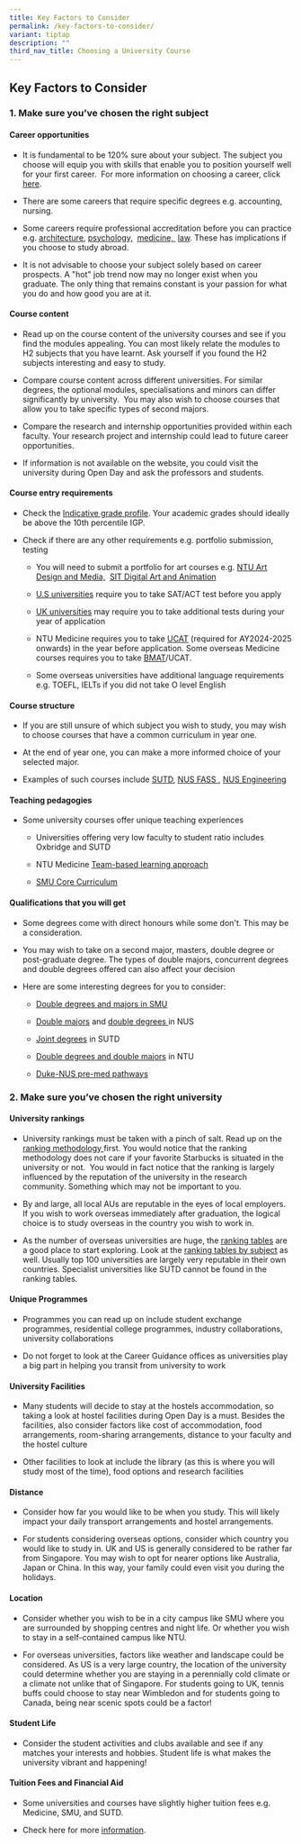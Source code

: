 ```yaml
---
title: Key Factors to Consider
permalink: /key-factors-to-consider/
variant: tiptap
description: ""
third_nav_title: Choosing a University Course
---
```

<h2>Key Factors to Consider</h2>
<h3>1. Make sure you’ve chosen the right subject&nbsp;</h3>
<h4>Career opportunities</h4>
<ul>
<li>
<p>It is fundamental to be 120% sure about your subject. The subject you
choose will equip you with skills that enable you to position yourself
well for your first career. &nbsp;For more information on choosing a career,
click <a href="https://ecg.nanyangjc.moe.edu.sg/career-purpose/" class="wixui-rich-text__text" rel="noopener noreferrer nofollow" target="_self"><u>here</u></a>.</p>
</li>
<li>
<p>There are some careers that require specific degrees e.g. accounting,
nursing.&nbsp;</p>
</li>
<li>
<p>Some careers require professional accreditation before you can practice
e.g. <a href="https://www.boa.gov.sg/faq/" class="wixui-rich-text__text" rel="noreferrer noopener" target="_blank"><u>architecture</u></a>, <a href="https://singaporepsychologicalsociety.org/srp-faqs/" class="wixui-rich-text__text" rel="noreferrer noopener" target="_blank"><u>psychology,</u></a>&nbsp;
<a href="https://www.healthprofessionals.gov.sg/smc/becoming-a-registered-doctor" class="wixui-rich-text__text" rel="noreferrer noopener" target="_blank"><u>medicine,</u>
</a>&nbsp;<a href="https://digitalsenior.sg/how-to-be-a-lawyer-in-singapore-even-if-you-dont-study-here/" class="wixui-rich-text__text" rel="noreferrer noopener" target="_blank"><u>law</u></a>.
These has implications if you choose to study abroad.&nbsp;</p>
</li>
<li>
<p>It is not advisable to choose your subject solely based on career prospects.
A "hot" job trend now may no longer exist when you graduate. The only thing
that remains constant is your passion for what you do and how good you
are at it.</p>
</li>
</ul>
<h4>Course content</h4>
<ul>
<li>
<p>Read up on the course content of the university courses and see if you
find the modules appealing. You can most likely relate the modules to H2
subjects that you have learnt. Ask yourself if you found the H2 subjects
interesting and easy to study.</p>
</li>
<li>
<p>Compare course content across different universities. For similar degrees,
the optional modules, specialisations and minors can differ significantly
by university.&nbsp; You may also wish to choose courses that allow you
to take specific types of second majors.</p>
</li>
<li>
<p>Compare the research and internship opportunities provided within each
faculty. Your research project and internship could lead to future career
opportunities.</p>
</li>
<li>
<p>If information is not available on the website, you could visit the university
during Open Day and ask the professors and students.</p>
</li>
</ul>
<h4>Course entry requirements</h4>
<ul>
<li>
<p>Check the <a href="https://ecg.nanyangjc.moe.edu.sg/how-to-apply/" class="wixui-rich-text__text" rel="noopener noreferrer nofollow" target="_self"><u>Indicative grade profile</u></a>.
Your academic grades should ideally be above the 10th percentile IGP.</p>
</li>
<li>
<p>Check if there are any other requirements e.g. portfolio submission, testing</p>
<ul>
<li>
<p>You will need to submit a portfolio for art courses e.g.&nbsp;<a href="http://newbfa.adm.ntu.edu.sg/" class="wixui-rich-text__text" rel="noreferrer noopener" target="_blank"><u>NTU Art Design and Media,</u></a>&nbsp;
<a href="https://www.singaporetech.edu.sg/programme-specific-requirements" class="wixui-rich-text__text" rel="noreferrer noopener" target="_blank"><u>SIT Digital Art and Animation</u>
</a>
</p>
</li>
<li>
<p><a href="https://ecg.nanyangjc.moe.edu.sg/applying-to-us-universities/" class="wixui-rich-text__text" rel="noopener noreferrer nofollow" target="_self"><u>U.S universities</u></a> require
you to take SAT/ACT test before you apply</p>
</li>
<li>
<p><a href="https://ecg.nanyangjc.moe.edu.sg/applying-to-uk-universities/" class="wixui-rich-text__text" rel="noopener noreferrer nofollow" target="_self"><u>UK universities</u></a> may
require you to take additional tests during your year of application</p>
</li>
<li>
<p>NTU Medicine requires you to take <a href="https://www.ucat.ac.uk/ucat/" class="wixui-rich-text__text" rel="noreferrer noopener" target="_blank"><u>UCAT</u></a> (required
for AY2024-2025 onwards) in the year before application. Some overseas
Medicine courses requires you to take <a href="https://www.ntu.edu.sg/medicine/education/bachelor-of-medicine-and-bachelor-of-surgery-(mbbs)/entry-requirements" class="wixui-rich-text__text" rel="noreferrer noopener" target="_blank"><u>BMAT</u></a>/UCAT.</p>
</li>
<li>
<p>Some overseas universities have additional language requirements e.g.
TOEFL, IELTs if you did not take O level English</p>
</li>
</ul>
</li>
</ul>
<h4>Course structure</h4>
<ul>
<li>
<p>If you are still unsure of which subject you wish to study, you may wish
to choose courses that have a common curriculum in year one.</p>
</li>
<li>
<p>At the end of year one, you can make a more informed choice of your selected
major.&nbsp;</p>
</li>
<li>
<p>Examples of such courses include&nbsp;<a href="https://www.sutd.edu.sg/Education/Unique-Academic-Structure/undergraduate-curriculum" class="wixui-rich-text__text" rel="noreferrer noopener" target="_blank"><u>SUTD</u></a>,
<a href="https://fass.nus.edu.sg/discover/" class="wixui-rich-text__text" rel="noreferrer noopener" target="_blank"><u>NUS FASS</u>
</a>, <a href="https://cde.nus.edu.sg/undergraduate/programmes/" class="wixui-rich-text__text" rel="noreferrer noopener" target="_blank"><u>NUS Engineering</u></a>
</p>
</li>
</ul>
<h4>Teaching pedagogies</h4>
<ul>
<li>
<p>Some university courses offer unique teaching experiences</p>
<ul>
<li>
<p>Universities offering very low faculty to student ratio includes Oxbridge
and SUTD</p>
</li>
<li>
<p>NTU Medicine <a href="https://www.ntu.edu.sg/medicine/education/bachelor-of-medicine-and-bachelor-of-surgery-(mbbs)/our-pedagogy" class="wixui-rich-text__text" rel="noreferrer noopener" target="_blank"><u>Team-based learning approach</u></a>
</p>
</li>
<li>
<p><a href="https://www.smu.edu.sg/programmes/core-curriculum/the-curriculum/course-structure" class="wixui-rich-text__text" rel="noreferrer noopener" target="_blank"><u>SMU Core Curriculum</u></a>
</p>
</li>
</ul>
</li>
</ul>
<h4>Qualifications that you will get</h4>
<ul>
<li>
<p>Some degrees come with direct honours while some don't. This may be a
consideration.</p>
</li>
<li>
<p>You may wish to take on a second major, masters, double degree or post-graduate
degree. The types of double majors, concurrent degrees and double degrees
offered can also affect your decision​</p>
</li>
<li>
<p>Here are some interesting degrees for you to consider:</p>
<ul>
<li>
<p><a href="https://admissions.smu.edu.sg/flexible-curriculum" class="wixui-rich-text__text" rel="noreferrer noopener" target="_blank"><u>Double degrees and majors in SMU</u></a>
</p>
</li>
<li>
<p><a href="https://www.nus.edu.sg/registrar/academic-information-policies/undergraduate-students/special-programmes/double-major-programmes" class="wixui-rich-text__text" rel="noreferrer noopener" target="_blank"><u>Double majors</u></a> and
<a href="https://cde.nus.edu.sg/undergraduate/programmes/" class="wixui-rich-text__text" rel="noreferrer noopener" target="_blank"><u>double degrees</u>
</a>in NUS</p>
</li>
<li>
<p><a href="https://www.sutd.edu.sg/Admissions/Undergraduate/Programmes/Special-Programmes" class="wixui-rich-text__text" rel="noreferrer noopener" target="_blank"><u>Joint degrees</u></a> in
SUTD</p>
</li>
<li>
<p><a href="https://www.ntu.edu.sg/admissions/undergraduate-programmes?listingKeyword=&amp;disciplines=all&amp;programmelevels=double-major%7Cdouble-degree&amp;programmetypes=all&amp;page=1" class="wixui-rich-text__text" rel="noreferrer noopener" target="_blank"><u>Double degrees and double majors</u></a> in
NTU</p>
</li>
<li>
<p><a href="https://www.duke-nus.edu.sg/admissions/pre-md-pathways" class="wixui-rich-text__text" rel="noreferrer noopener" target="_blank"><u>Duke-NUS pre-med pathways</u></a>​</p>
</li>
</ul>
</li>
</ul>
<h3>2. Make sure you’ve chosen the right university</h3>
<h4>University rankings</h4>
<ul>
<li>
<p>University rankings must be taken with a pinch of salt. Read up on the
<a href="https://www.topuniversities.com/qs-world-university-rankings/methodology" class="wixui-rich-text__text" rel="noreferrer noopener" target="_blank"><u>ranking methodology</u>
</a>first. You would notice that the ranking methodology does not care if
your favorite Starbucks is situated in the university or not.&nbsp; You
would in fact notice that the ranking is largely influenced by the reputation
of the university in the research community. Something which may not be
important to you.</p>
</li>
<li>
<p>By and large, all local AUs are reputable in the eyes of local employers.
If you wish to work overseas immediately after graduation, the logical
choice is to study overseas in the country you wish to work in.&nbsp;</p>
</li>
<li>
<p>As the number of overseas universities are huge, the <a href="https://www.topuniversities.com/qs-world-university-rankings" class="wixui-rich-text__text" rel="noreferrer noopener" target="_blank"><u>ranking tables</u></a> are
a good place to start exploring. Look at the <a href="https://www.topuniversities.com/subject-rankings" class="wixui-rich-text__text" rel="noreferrer noopener" target="_blank"><u>ranking tables by subject</u></a> as
well. Usually top 100 universities are largely very reputable in their
own countries. Specialist universities like SUTD cannot be found in the
ranking tables.</p>
</li>
</ul>
<h4>Unique Programmes</h4>
<ul>
<li>
<p>Programmes you can read up on include student exchange programmes, residential
college programmes, industry collaborations, university collaborations</p>
</li>
<li>
<p>Do not forget to look at the Career Guidance offices as universities play
a big part in helping you transit from university to work</p>
</li>
</ul>
<h4>University Facilities</h4>
<ul>
<li>
<p>Many students will decide to stay at the hostels accommodation, so taking
a look at hostel facilities during Open Day is a must. Besides the facilities,
also consider factors like cost of accommodation, food arrangements, room-sharing
arrangements, distance to your faculty and the hostel culture&nbsp;</p>
</li>
<li>
<p>Other facilities to look at include the library (as this is where you
will study most of the time), food options and research facilities</p>
</li>
</ul>
<h4>Distance</h4>
<ul>
<li>
<p>Consider how far you would like to be when you study. This will likely
impact your daily transport arrangements and hostel arrangements.</p>
</li>
<li>
<p>For students considering overseas options, consider which country you
would like to study in. UK and US is generally considered to be rather
far from Singapore. You may wish to opt for nearer options like Australia,
Japan or China. In this way, your family could even visit you during the
holidays.</p>
</li>
</ul>
<h4>Location</h4>
<ul>
<li>
<p>Consider whether you wish to be in a city campus like SMU where you are
surrounded by shopping centres and night life. Or whether you wish to stay
in a self-contained campus like NTU.&nbsp;</p>
</li>
<li>
<p>For overseas universities, factors like weather and landscape could be
considered. As US is a very large country, the location of the university
could determine whether you are staying in a perennially cold climate or
a climate not unlike that of Singapore. For students going to UK, tennis
buffs could choose to stay near Wimbledon and for students going to Canada,
being near scenic spots could be a factor!</p>
</li>
</ul>
<h4>Student Life</h4>
<ul>
<li>
<p>Consider the student activities and clubs available and see if any matches
your interests and hobbies. Student life is what makes the university vibrant
and happening!</p>
</li>
</ul>
<h4>Tuition Fees and Financial Aid</h4>
<ul>
<li>
<p>Some universities and courses have slightly higher tuition fees e.g. Medicine,
SMU, and SUTD.&nbsp;</p>
</li>
<li>
<p>Check here for more <a href="https://ecg.nanyangjc.moe.edu.sg/scholarships-and-financial-aid/" class="wixui-rich-text__text" rel="noopener noreferrer nofollow" target="_self"><u>information</u></a>.</p>
</li>
</ul>
<p>​</p>
<p></p>